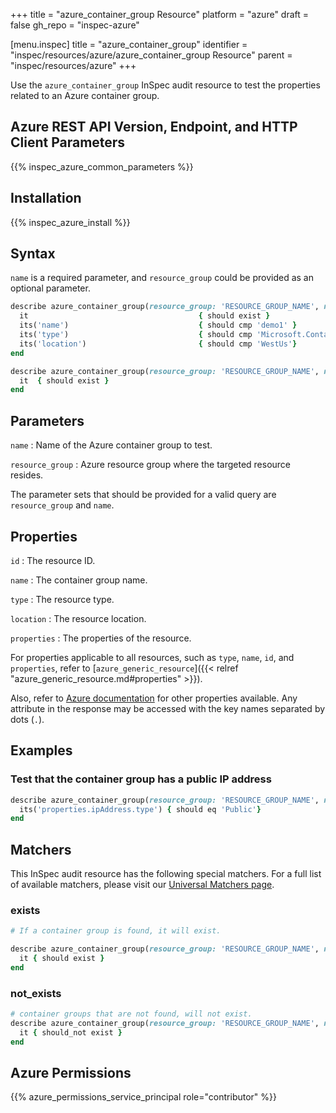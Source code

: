 +++
title = "azure_container_group Resource"
platform = "azure"
draft = false
gh_repo = "inspec-azure"

[menu.inspec]
title = "azure_container_group"
identifier = "inspec/resources/azure/azure_container_group Resource"
parent = "inspec/resources/azure"
+++

Use the `azure_container_group` InSpec audit resource to test the properties related to an Azure container group.

## Azure REST API Version, Endpoint, and HTTP Client Parameters

{{% inspec_azure_common_parameters %}}

## Installation

{{% inspec_azure_install %}}

## Syntax

`name` is a required parameter, and `resource_group` could be provided as an optional parameter.

```ruby
describe azure_container_group(resource_group: 'RESOURCE_GROUP_NAME', name: 'CONTAINER_GROUP_NAME') do
  it                                      { should exist }
  its('name')                             { should cmp 'demo1' }
  its('type')                             { should cmp 'Microsoft.ContainerInstance/containerGroups' }
  its('location')                         { should cmp 'WestUs'}
end
```

```ruby
describe azure_container_group(resource_group: 'RESOURCE_GROUP_NAME', name: 'CONTAINER_GROUP_NAME') do
  it  { should exist }
end
```

## Parameters

`name`
: Name of the Azure container group to test.

`resource_group`
: Azure resource group where the targeted resource resides.

The parameter sets that should be provided for a valid query are `resource_group` and `name`.

## Properties

`id`
: The resource ID.

`name`
: The container group name.

`type`
: The resource type.

`location`
: The resource location.

`properties`
: The properties of the resource.

For properties applicable to all resources, such as `type`, `name`, `id`, and `properties`, refer to [`azure_generic_resource`]({{< relref "azure_generic_resource.md#properties" >}}).

Also, refer to [Azure documentation](https://docs.microsoft.com/en-us/rest/api/container-instances/container-groups/get) for other properties available. Any attribute in the response may be accessed with the key names separated by dots (`.`).

## Examples

### Test that the container group has a public IP address

```ruby
describe azure_container_group(resource_group: 'RESOURCE_GROUP_NAME', name: 'CONTAINER_GROUP_NAME') do
  its('properties.ipAddress.type') { should eq 'Public'}
end
```

## Matchers

This InSpec audit resource has the following special matchers. For a full list of available matchers, please visit our [Universal Matchers page](/inspec/matchers/).

### exists

```ruby
# If a container group is found, it will exist.

describe azure_container_group(resource_group: 'RESOURCE_GROUP_NAME', name: 'CONTAINER_GROUP_NAME') do
  it { should exist }
end
```

### not_exists

```ruby
# container groups that are not found, will not exist.
describe azure_container_group(resource_group: 'RESOURCE_GROUP_NAME', name: 'CONTAINER_GROUP_NAME') do
  it { should_not exist }
end
```

## Azure Permissions

{{% azure_permissions_service_principal role="contributor" %}}
